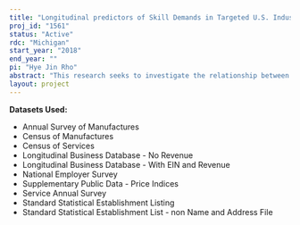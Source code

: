 ```yaml
---
title: "Longitudinal predictors of Skill Demands in Targeted U.S. Industries"
proj_id: "1561"
status: "Active"
rdc: "Michigan"
start_year: "2018"
end_year: ""
pi: "Hye Jin Rho"
abstract: "This research seeks to investigate the relationship between longitudinal establishment-level characteristics and plant-level skill demands in the U.S. manufacturing industry as well as two additional occupations in the IT and healthcare industries—computer support specialists and laboratory technologists. What establishment characteristics predict high-skill demands and/or skill-related hiring difficulties? Although the issue of skills receives considerable attention in debates related to economic growth, unemployment, and income inequality, the existing literature rarely measures skills directly, instead relying on rough proxies for skill. Even in cases where more precise measures of skill are available, these measures are rarely linked to firm- or establishment-level data. We seek to address these limitations by linking manufacturing datasets from the Census Bureau with an external data that contains detailed measurements of manufacturing establishment-level skill demands. More specifically, we will link the 2012 MIT Production in the Innovation Economy (PIE) Manufacturing Survey to the Longitudinal Business Database, Annual Survey of Manufactures, including the Management and Organizational Practices Survey, Census of Manufactures, and National Employer Survey. The link will occur both at the establishment- and firm-level. In addition, we will link the 2015 Computer Support Specialist/IT Helpdesk National Skills Survey and Laboratory Technologist National Skills Survey (IT and healthcare industry equivalent survey to the PIE survey) to the Census of Services and Services Annual Survey, among others."
layout: project
---
```


**Datasets Used:**

  - Annual Survey of Manufactures 
  - Census of Manufactures 
  - Census of Services 
  - Longitudinal Business Database - No Revenue 
  - Longitudinal Business Database - With EIN and Revenue 
  - National Employer Survey 
  - Supplementary Public Data - Price Indices 
  - Service Annual Survey 
  - Standard Statistical Establishment Listing 
  - Standard Statistical Establishment List - non Name and Address File 

